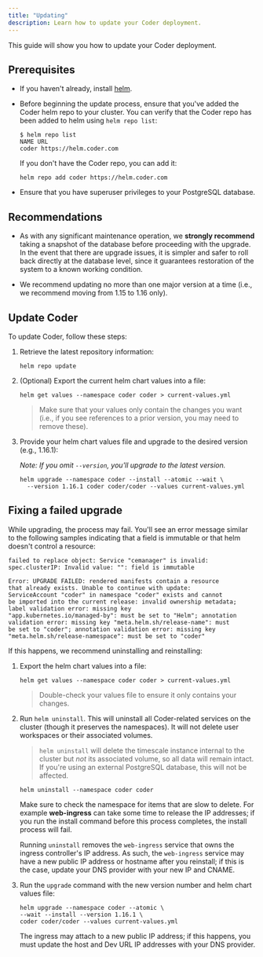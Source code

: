 ```yaml
---
title: "Updating"
description: Learn how to update your Coder deployment.
---
```


This guide will show you how to update your Coder deployment.

## Prerequisites

- If you haven't already, install [helm](https://helm.sh/docs/intro/install/).

- Before beginning the update process, ensure that you've added the Coder helm
  repo to your cluster. You can verify that the Coder repo has been added to
  helm using `helm repo list`:

  ```console
  $ helm repo list
  NAME URL
  coder https://helm.coder.com
  ```

  If you don't have the Coder repo, you can add it:

  ```console
  helm repo add coder https://helm.coder.com
  ```

- Ensure that you have superuser privileges to your PostgreSQL database.

## Recommendations

- As with any significant maintenance operation, we **strongly recommend**
  taking a snapshot of the database before proceeding with the upgrade. In the
  event that there are upgrade issues, it is simpler and safer to roll back
  directly at the database level, since it guarantees restoration of the system
  to a known working condition.

- We recommend updating no more than one major version at a time (i.e., we
  recommend moving from 1.15 to 1.16 only).

## Update Coder

To update Coder, follow these steps:

1. Retrieve the latest repository information:

   ```console
   helm repo update
   ```

1. (Optional) Export the current helm chart values into a file:

   ```console
   helm get values --namespace coder coder > current-values.yml
   ```

   > Make sure that your values only contain the changes you want (i.e., if you
   > see references to a prior version, you may need to remove these).

1. Provide your helm chart values file and upgrade to the desired version (e.g.,
   1.16.1):

   _Note: If you omit `--version`, you'll upgrade to the latest version._

   ```console
   helm upgrade --namespace coder --install --atomic --wait \
     --version 1.16.1 coder coder/coder --values current-values.yml
   ```

## Fixing a failed upgrade

While upgrading, the process may fail. You'll see an error message similar to
the following samples indicating that a field is immutable or that helm doesn't
control a resource:

```text
failed to replace object: Service "cemanager" is invalid:
spec.clusterIP: Invalid value: "": field is immutable
```

```text
Error: UPGRADE FAILED: rendered manifests contain a resource
that already exists. Unable to continue with update:
ServiceAccount "coder" in namespace "coder" exists and cannot
be imported into the current release: invalid ownership metadata;
label validation error: missing key
"app.kubernetes.io/managed-by": must be set to "Helm"; annotation
validation error: missing key "meta.helm.sh/release-name": must
be set to "coder"; annotation validation error: missing key
"meta.helm.sh/release-namespace": must be set to "coder"
```

If this happens, we recommend uninstalling and reinstalling:

1. Export the helm chart values into a file:

   ```console
   helm get values --namespace coder coder > current-values.yml
   ```

   > Double-check your values file to ensure it only contains your changes.

1. Run `helm uninstall`. This will uninstall all Coder-related services on the
   cluster (though it preserves the namespaces). It will not delete user
   workspaces or their associated volumes.

   > `helm uninstall` will delete the timescale instance internal to the cluster
   > but _not_ its associated volume, so all data will remain intact. If you're
   > using an external PostgreSQL database, this will not be affected.

   ```console
   helm uninstall --namespace coder coder
   ```

   Make sure to check the namespace for items that are slow to delete. For
   example **web-ingress** can take some time to release the IP addresses; if
   you run the install command before this process completes, the install
   process will fail.

   Running `uninstall` removes the `web-ingress` service that owns the ingress
   controller's IP address. As such, the `web-ingress` service may have a new
   public IP address or hostname after you reinstall; if this is the case,
   update your DNS provider with your new IP and CNAME.

1. Run the `upgrade` command with the new version number and helm chart values
   file:

   ```console
   helm upgrade --namespace coder --atomic \
   --wait --install --version 1.16.1 \
   coder coder/coder --values current-values.yml
   ```

   The ingress may attach to a new public IP address; if this happens, you must
   update the host and Dev URL IP addresses with your DNS provider.
